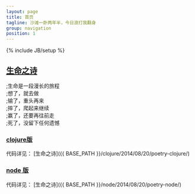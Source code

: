 ```yaml
---
layout: page
title: 首页
tagline: 沙滩一卧两年半，今日浪打我翻身
group: navigation
position: 1
---
```

{% include JB/setup %}


## [生命之诗](#poetry-life) ##

;生命是一段漫长的旅程  
;想了，就去做  
;输了，重头再来  
;摔了，爬起来继续  
;赢了，还要再往前走  
;死了，没留下任何遗憾  

### [clojure版](#poetry-life-clojure) ###

代码详见： [生命之诗]({{ BASE_PATH }}/clojure/2014/08/20/poetry-clojure/)

### [node 版](#poetry-life-node) ###

代码详见： [生命之诗]({{ BASE_PATH }}/node/2014/08/20/poetry-node/)
